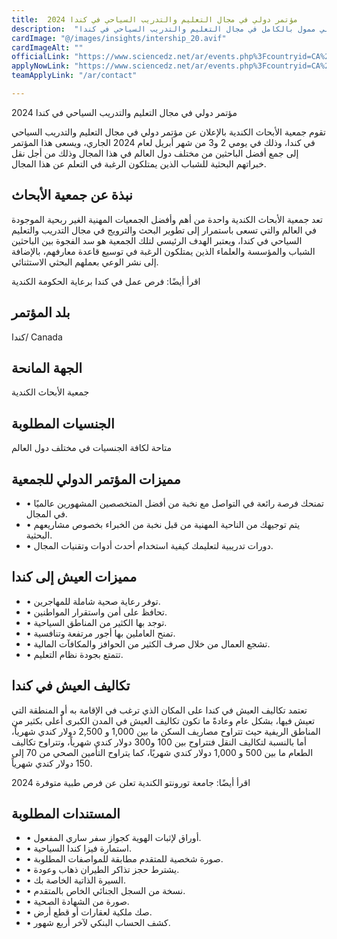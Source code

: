 ```yaml
---
title:  مؤتمر دولي في مجال التعليم والتدريب السياحي في كندا 2024 
description:  "للراغبين في السفر والهجرة إلي كندا اغتنم فرصة حضور مؤتمر دولي ممول بالكامل في مجال التعليم والتدريب السياحي في كندا" 
cardImage: "@/images/insights/intership_20.avif" 
cardImageAlt: "" 
officialLink: "https://www.sciencedz.net/ar/events.php%3Fcountryid=CA%26#038;page=2" 
applyNowLink: "https://www.sciencedz.net/ar/events.php%3Fcountryid=CA%26#038;page=2" 
teamApplyLink: "/ar/contact"

---
```


مؤتمر دولي في مجال التعليم والتدريب السياحي في كندا 2024

تقوم جمعية الأبحاث الكندية بالإعلان عن مؤتمر دولي في مجال التعليم والتدريب السياحي في كندا، وذلك في يومي 2 و3 من شهر أبريل لعام 2024 الجاري، ويسعى هذا المؤتمر إلى جمع أفضل الباحثين من مختلف دول العالم في هذا المجال وذلك من أجل نقل خبراتهم البحثية للشباب الذين يمتلكون الرغبة في التعلم عن هذا المجال.

## نبذة عن جمعية الأبحاث

تعد جمعية الأبحاث الكندية واحدة من أهم وأفضل الجمعيات المهنية الغير ربحية الموجودة في العالم والتي تسعى باستمرار إلى تطوير البحث والترويج في مجال التدريب والتعليم السياحي في كندا، ويعتبر الهدف الرئيسي لتلك الجمعية هو سد الفجوة بين الباحثين الشباب والمؤسسة والعلماء الذين يمتلكون الرغبة في توسيع قاعدة معارفهم، بالإضافة إلى نشر الوعي بعملهم البحثي الاستثنائي.

اقرأ أيضًا: فرص عمل في كندا برعاية الحكومة الكندية

## بلد المؤتمر

كندا/ Canada

## الجهة المانحة

جمعية الأبحاث الكندية

## الجنسيات المطلوبة

متاحة لكافة الجنسيات في مختلف دول العالم

## مميزات المؤتمر الدولي للجمعية

- • تمنحك فرصة رائعة في التواصل مع نخبة من أفضل المتخصصين المشهورين عالميًا في المجال.
- • يتم توجيهك من الناحية المهنية من قبل نخبة من الخبراء بخصوص مشاريعهم البحثية.
- • دورات تدريبية لتعليمك كيفية استخدام أحدث أدوات وتقنيات المجال.

## مميزات العيش إلى كندا

- • توفر رعاية صحية شاملة للمهاجرين.
- • تحافظ على أمن واستقرار المواطنين.
- • توجد بها الكثير من المناطق السياحية.
- • تمنح العاملين بها أجور مرتفعة وتنافسية.
- • تشجع العمال من خلال صرف الكثير من الحوافز والمكافآت المالية.
- • تتمتع بجودة نظام التعليم.

## تكاليف العيش في كندا

تعتمد تكاليف العيش في كندا على المكان الذي ترغب في الإقامة به أو المنطقة التي تعيش فيها، بشكل عام وعادةً ما تكون تكاليف العيش في المدن الكبرى أعلى بكثير من المناطق الريفية حيث تتراوح مصاريف السكن ما بين 1,000 و 2,500 دولار كندي شهرياً، أما بالنسبة لتكاليف النقل فتتراوح بين 100 و300 دولار كندي شهرياً، وتتراوح تكاليف الطعام ما بين 500 و 1,000 دولار كندي شهريًا، كما يتراوح التأمين الصحي من 70 إلى 150 دولار كندي شهرياً.

اقرأ أيضًا: جامعة تورونتو الكندية تعلن عن فرص طبية متوفرة 2024

## المستندات المطلوبة

- • أوراق لإثبات الهوية كجواز سفر ساري المفعول.
- • استمارة فيزا كندا السياحية.
- • صورة شخصية للمتقدم مطابقة للمواصفات المطلوبة.
- • يشترط حجز تذاكر الطيران ذهاب وعودة.
- • السيرة الذاتية الخاصة بك.
- • نسخة من السجل الجنائي الخاص بالمتقدم.
- • صورة من الشهادة الصحية.
- • صك ملكية لعقارات أو قطع أرض.
- • كشف الحساب البنكي لآخر أربع شهور.

